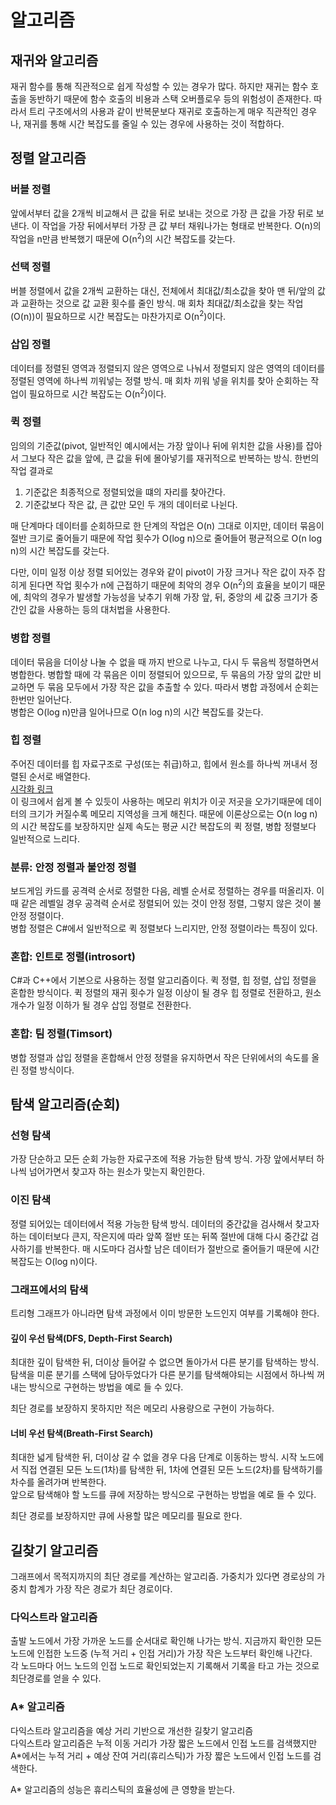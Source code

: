 # 알고리즘

## 재귀와 알고리즘

재귀 함수를 통해 직관적으로 쉽게 작성할 수 있는 경우가 많다. 하지만 재귀는 함수 호출을 동반하기 때문에 함수 호출의 비용과 스택 오버플로우 등의 위험성이 존재한다. 따라서 트리 구조에서의 사용과 같이 반복문보다 재귀로 호출하는게 매우 직관적인 경우나, 재귀를 통해 시간 복잡도를 줄일 수 있는 경우에 사용하는 것이 적합하다.

## 정렬 알고리즘

### 버블 정렬

앞에서부터 값을 2개씩 비교해서 큰 값을 뒤로 보내는 것으로 가장 큰 값을 가장 뒤로 보낸다. 이 작업을 가장 뒤에서부터 가장 큰 값 부터 채워나가는 형태로 반복한다.
O(n)의 작업을 n만큼 반복했기 때문에 O(n<sup>2</sup>)의 시간 복잡도를 갖는다.

### 선택 정렬

버블 정렬에서 값을 2개씩 교환하는 대신, 전체에서 최대값/최소값을 찾아 맨 뒤/앞의 값과 교환하는 것으로 값 교환 횟수를 줄인 방식. 매 회차 최대값/최소값을 찾는 작업(O(n))이 필요하므로 시간 복잡도는 마찬가지로 O(n<sup>2</sup>)이다.

### 삽입 정렬

데이터를 정렬된 영역과 정렬되지 않은 영역으로 나눠서 정렬되지 않은 영역의 데이터를 정렬된 영역에 하나씩 끼워넣는 정렬 방식. 매 회차 끼워 넣을 위치를 찾아 순회하는 작업이 필요하므로 시간 복잡도는 O(n<sup>2</sup>)이다.

### 퀵 정렬

임의의 기준값(pivot, 일반적인 예시에서는 가장 앞이나 뒤에 위치한 값을 사용)를 잡아서 그보다 작은 값을 앞에, 큰 값을 뒤에 몰아넣기를 재귀적으로 반복하는 방식. 한번의 작업 결과로

1. 기준값은 최종적으로 정렬되었을 떄의 자리를 찾아간다.
2. 기준값보다 작은 값, 큰 값만 모인 두 개의 데이터로 나뉜다.

매 단계마다 데이터를 순회하므로 한 단계의 작업은 O(n) 그대로 이지만, 데이터 묶음이 절반 크기로 줄어들기 때문에 작업 횟수가 O(log n)으로 줄어들어 평균적으로 O(n log n)의 시간 복잡도를 갖는다.

다만, 이미 일정 이상 정렬 되어있는 경우와 같이 pivot이 가장 크거나 작은 값이 자주 잡히게 된다면 작업 횟수가 n에 근접하기 때문에 최악의 경우 O(n<sup>2</sup>)의 효율을 보이기 때문에, 최악의 경우가 발생할 가능성을 낮추기 위해 가장 앞, 뒤, 중앙의 세 값중 크기가 중간인 값을 사용하는 등의 대처법을 사용한다.

### 병합 정렬

데이터 묶음을 더이상 나눌 수 없을 때 까지 반으로 나누고, 다시 두 묶음씩 정렬하면서 병합한다. 병합할 때에 각 묶음은 이미 정렬되어 있으므로, 두 묶음의 가장 앞의 값만 비교하면 두 묶음 모두에서 가장 작은 값을 추출할 수 있다. 따라서 병합 과정에서 순회는 한번만 일어난다.  
병합은 O(log n)만큼 일어나므로 O(n log n)의 시간 복잡도를 갖는다.

### 힙 정렬

주어진 데이터를 힙 자료구조로 구성(또는 취급)하고, 힙에서 원소를 하나씩 꺼내서 정렬된 순서로 배열한다.  
[시각화 링크](https://www.cs.usfca.edu/~galles/visualization/HeapSort.html)  
이 링크에서 쉽게 볼 수 있듯이 사용하는 메모리 위치가 이곳 저곳을 오가기때문에 데이터의 크기가 커질수록 메모리 지역성을 크게 해친다. 때문에 이론상으로는 O(n log n)의 시간 복잡도를 보장하지만 실제 속도는 평균 시간 복잡도의 퀵 정렬, 병합 정렬보다 일반적으로 느리다.

### 분류: 안정 정렬과 불안정 정렬

보드게임 카드를 공격력 순서로 정렬한 다음, 레벨 순서로 정렬하는 경우를 떠올리자. 이때 같은 레벨일 경우 공격력 순서로 정렬되어 있는 것이 안정 정렬, 그렇지 않은 것이 불안정 정렬이다.  
병합 정렬은 C#에서 일반적으로 퀵 정렬보다 느리지만, 안정 정렬이라는 특징이 있다.

### 혼합: 인트로 정렬(introsort)

C#과 C++에서 기본으로 사용하는 정렬 알고리즘이다. 퀵 정렬, 힙 정렬, 삽입 정렬을 혼합한 방식이다. 퀵 정렬의 재귀 횟수가 일정 이상이 될 경우 힙 정렬로 전환하고, 원소 개수가 일정 이하가 될 경우 삽입 정렬로 전환한다.

### 혼합: 팀 정렬(Timsort)

병합 정렬과 삽입 정렬을 혼합해서 안정 정렬을 유지하면서 작은 단위에서의 속도를 올린 정렬 방식이다.

## 탐색 알고리즘(순회)

### 선형 탐색

가장 단순하고 모든 순회 가능한 자료구조에 적용 가능한 탐색 방식. 가장 앞에서부터 하나씩 넘어가면서 찾고자 하는 원소가 맞는지 확인한다.

### 이진 탐색

정렬 되어있는 데이터에서 적용 가능한 탐색 방식. 데이터의 중간값을 검사해서 찾고자 하는 데이터보다 큰지, 작은지에 따라 앞쪽 절반 또는 뒤쪽 절반에 대해 다시 중간값 검사하기를 반복한다. 매 시도마다 검사할 남은 데이터가 절반으로 줄어들기 때문에 시간 복잡도는 O(log n)이다.

### 그래프에서의 탐색

트리형 그래프가 아니라면 탐색 과정에서 이미 방문한 노드인지 여부를 기록해야 한다.

#### 깊이 우선 탐색(DFS, Depth-First Search)

최대한 깊이 탐색한 뒤, 더이상 들어갈 수 없으면 돌아가서 다른 분기를 탐색하는 방식. 탐색을 미룬 분기를 스택에 담아두었다가 다른 분기를 탐색해야되는 시점에서 하나씩 꺼내는 방식으로 구현하는 방법을 예로 들 수 있다.

최단 경로를 보장하지 못하지만 적은 메모리 사용량으로 구현이 가능하다.

#### 너비 우선 탐색(Breath-First Search)

최대한 넓게 탐색한 뒤, 더이상 갈 수 없을 경우 다음 단계로 이동하는 방식. 시작 노드에서 직접 연결된 모든 노드(1차)를 탐색한 뒤, 1차에 연결된 모든 노드(2차)를 탐색하기를 차수를 올려가며 반복한다.  
앞으로 탐색해야 할 노드를 큐에 저장하는 방식으로 구현하는 방법을 예로 들 수 있다.

최단 경로를 보장하지만 큐에 사용할 많은 메모리를 필요로 한다.

## 길찾기 알고리즘

그래프에서 목적지까지의 최단 경로를 계산하는 알고리즘. 가중치가 있다면 경로상의 가중치 합계가 가장 작은 경로가 최단 경로이다.

### 다익스트라 알고리즘

출발 노드에서 가장 가까운 노드를 순서대로 확인해 나가는 방식. 지금까지 확인한 모든 노드에 인접한 노드중 (누적 거리 + 인접 거리)가 가장 작은 노드부터 확인해 나간다.  
각 노드마다 어느 노드의 인접 노드로 확인되었는지 기록해서 기록을 타고 가는 것으로 최단경로를 얻을 수 있다.

### A* 알고리즘

다익스트라 알고리즘을 예상 거리 기반으로 개선한 길찾기 알고리즘  
다익스트라 알고리즘은 누적 이동 거리가 가장 짧은 노드에서 인접 노드를 검색했지만 A*에서는 누적 거리 + 예상 잔여 거리(휴리스틱)가 가장 짧은 노드에서 인접 노드를 검색한다.

A* 알고리즘의 성능은 휴리스틱의 효율성에 큰 영향을 받는다.
